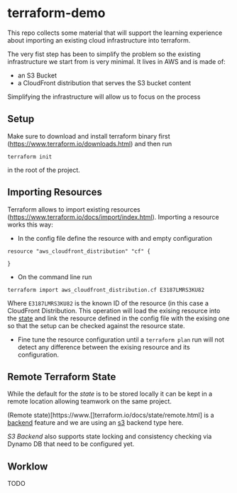 # terraform-demo



This repo collects some material that will support the learning experience about importing an existing cloud infrastructure into terraform. 

The very fist step has been to simplify the problem so the existing infrastructure we start from is very minimal. It lives in AWS and is made of: 

* an S3 Bucket
* a CloudFront distribution that serves the S3 bucket content

Simplifying the infrastructure will allow us to focus on the process

## Setup 

Make sure to download and install terraform binary first (https://www.terraform.io/downloads.html) and then run 

`terraform init`

in the root of the project.



## Importing Resources

Terraform allows to import existing resources (https://www.terraform.io/docs/import/index.html). 
Importing a resource works this way: 

* In the config file define the resource with and empty configuration

```
resource "aws_cloudfront_distribution" "cf" {

}
```

* On the command line run 

`terraform import aws_cloudfront_distribution.cf E3187LMRS3KU82`

Where `E3187LMRS3KU82` is the known ID of the resource (in this case a CloudFront Distribution. This operation will load the exising resource into the [state](https://www.terraform.io/docs/state/) and link the resource defined in the config file with the exising one so that the setup can be checked against the resource state.

* Fine tune the resource configuration until a `terraform plan` run will not detect any difference between the exising resource and its configuration. 

## Remote Terraform State

While the default for the *state* is to be stored locally it can be kept in a remote location allowing teamwork on the same project. 

(Remote state)[https://www.[]terraform.io/docs/state/remote.html] is a [backend](https://www.terraform.io/docs/backends/index.html) feature and we are using an [s3](https://www.terraform.io/docs/backends/types/s3.html) backend type here. 

*S3 Backend* also supports state locking and consistency checking via Dynamo DB that need to be configured yet.

## Worklow

TODO







